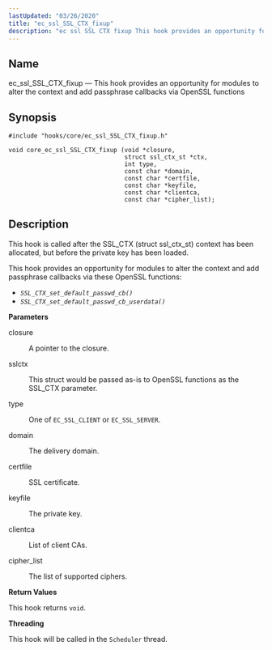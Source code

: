```yaml
---
lastUpdated: "03/26/2020"
title: "ec_ssl_SSL_CTX_fixup"
description: "ec ssl SSL CTX fixup This hook provides an opportunity for modules to alter the context and add passphrase callbacks via Open SSL functions void core ec ssl SSL CTX fixup closure sslctx type domain certfile keyfile clientca cipher list void closure struct ssl ctx st sslctx int type const..."
---
```


<a name="hooks.core.ec_ssl_SSL_CTX_fixup"></a> 
## Name

ec_ssl_SSL_CTX_fixup — This hook provides an opportunity for modules to alter the context and add passphrase callbacks via OpenSSL functions

## Synopsis

`#include "hooks/core/ec_ssl_SSL_CTX_fixup.h"`

```
void core_ec_ssl_SSL_CTX_fixup (void *closure,
                                struct ssl_ctx_st *ctx,
                                int type,
                                const char *domain,
                                const char *certfile,
                                const char *keyfile,
                                const char *clientca,
                                const char *cipher_list);
```
## Description

This hook is called after the SSL_CTX (struct ssl_ctx_st) context has been allocated, but before the private key has been loaded.

This hook provides an opportunity for modules to alter the context and add passphrase callbacks via these OpenSSL functions:

*   *`SSL_CTX_set_default_passwd_cb()`*
*   *`SSL_CTX_set_default_passwd_cb_userdata()`*

**<a name="idp42803952"></a> Parameters**

<dl class="variablelist">

<dt>closure</dt>

<dd>

A pointer to the closure.

</dd>

<dt>sslctx</dt>

<dd>

This struct would be passed as-is to OpenSSL functions as the SSL_CTX parameter.

</dd>

<dt>type</dt>

<dd>

One of `EC_SSL_CLIENT` or `EC_SSL_SERVER`.

</dd>

<dt>domain</dt>

<dd>

The delivery domain.

</dd>

<dt>certfile</dt>

<dd>

SSL certificate.

</dd>

<dt>keyfile</dt>

<dd>

The private key.

</dd>

<dt>clientca</dt>

<dd>

List of client CAs.

</dd>

<dt>cipher_list</dt>

<dd>

The list of supported ciphers.

</dd>

</dl>

**<a name="idp42821472"></a> Return Values**

This hook returns `void`.

**<a name="idp42822832"></a> Threading**

This hook will be called in the `Scheduler` thread.